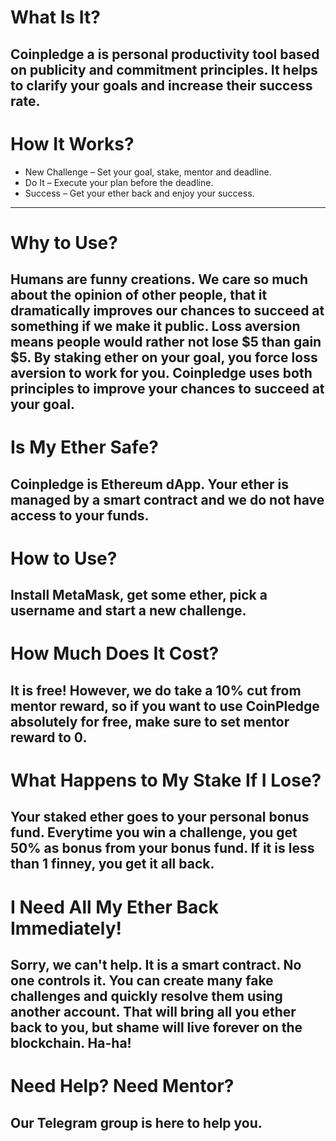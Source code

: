 # What Is It?
Coinpledge a is personal productivity tool based on publicity and commitment principles. It helps to clarify your goals and increase their success rate.
---

# How It Works?
* New Challenge – Set your goal, stake, mentor and deadline.  
* Do It – Execute your plan before the deadline.  
* Success – Get your ether back and enjoy your success.  
---

# Why to Use?
Humans are funny creations. We care so much about the opinion of other people, that it dramatically improves our chances to succeed at something if we make it public. Loss aversion means people would rather not lose $5 than gain $5. By staking ether on your goal, you force loss aversion to work for you. Coinpledge uses both principles to improve your chances to succeed at your goal.
---

# Is My Ether Safe?
Coinpledge is Ethereum dApp. Your ether is managed by a smart contract and we do not have access to your funds.
---

# How to Use?
Install MetaMask, get some ether, pick a username and start a new challenge.
---

# How Much Does It Cost?
It is free! However, we do take a 10% cut from mentor reward, so if you want to use CoinPledge absolutely for free, make sure to set mentor reward to 0.
---

# What Happens to My Stake If I Lose?
Your staked ether goes to your personal bonus fund. Everytime you win a challenge, you get 50% as bonus from your bonus fund. If it is less than 1 finney, you get it all back.
---

# I Need All My Ether Back Immediately!
Sorry, we can't help. It is a smart contract. No one controls it. You can create many fake challenges and quickly resolve them using another account. That will bring all you ether back to you, but shame will live forever on the blockchain. Ha-ha!
---

# Need Help? Need Mentor?
Our Telegram group is here to help you.
---